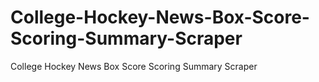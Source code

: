 # College-Hockey-News-Box-Score-Scoring-Summary-Scraper
College Hockey News Box Score Scoring Summary Scraper
